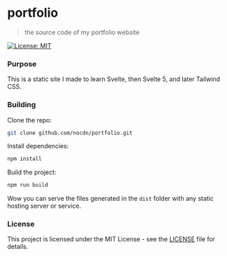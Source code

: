# portfolio

> the source code of my portfolio website

[![License: MIT](https://img.shields.io/badge/License-MIT-yellow.svg)](https://opensource.org/licenses/MIT)

### Purpose

This is a static site I made to learn Svelte, then Svelte 5, and later Tailwind CSS.

### Building

Clone the repo:

```bash
git clone github.com/nocdn/portfolio.git
```

Install dependencies:

```bash
npm install
```

Build the project:

```bash
npm run build
```

Wow you can serve the files generated in the `dist` folder with any static hosting server or service.

### License

This project is licensed under the MIT License - see the [LICENSE](LICENSE) file for details.

